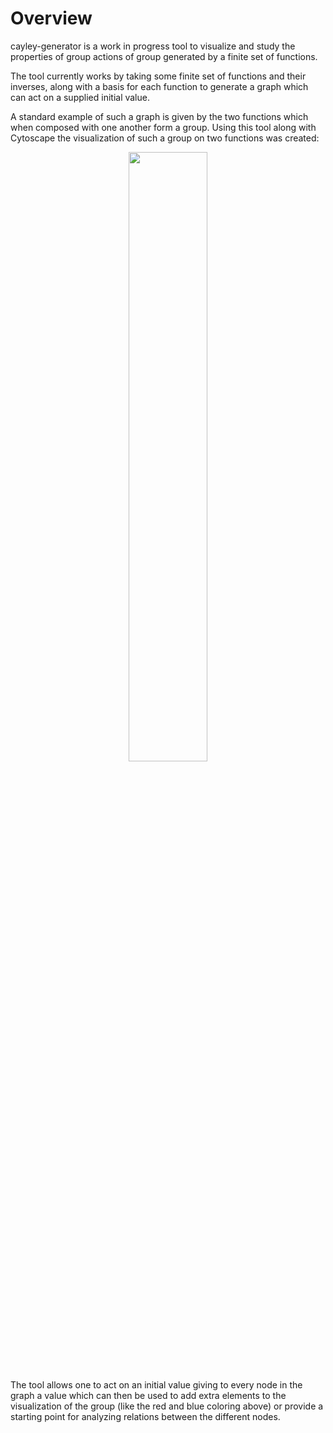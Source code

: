 # Overview

cayley-generator is a work in progress tool to visualize and study the properties of group actions of group generated by a finite set of functions.

The tool currently works by taking some finite set of functions and their inverses, along with a basis for each function to generate a graph which can act on a supplied initial value.

A standard example of such a graph is given by the two functions which when composed with one another form a group. Using this tool along with Cytoscape the visualization of such a group on two functions was created:

<p align="center">
  <img src="https://user-images.githubusercontent.com/6851759/163073723-58a5a84d-396f-43f1-a59f-e63868c1bc08.png" width=50% height=50%>
</p>

The tool allows one to act on an initial value giving to every node in the graph a value which can then be used to add extra elements to the visualization of the group (like the red and blue coloring above) or provide a starting point for analyzing relations between the different nodes.
